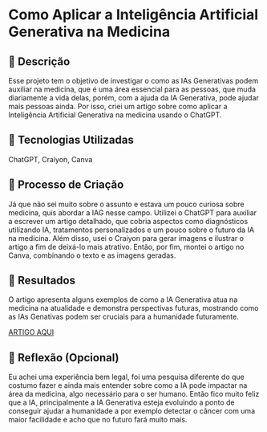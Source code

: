 # Como Aplicar a Inteligência Artificial Generativa na Medicina

## 📒 Descrição
Esse projeto tem o objetivo de investigar o como as IAs Generativas podem auxiliar na medicina, que é uma área essencial para as pessoas, que muda diariamente a vida delas, porém, com a ajuda da IA Generativa, pode ajudar mais pessoas ainda. Por isso, criei um artigo sobre como aplicar a Inteligência Artificial Generativa na medicina usando o ChatGPT.

## 🤖 Tecnologias Utilizadas
ChatGPT, Craiyon, Canva

## 🧐 Processo de Criação
Já que não sei muito sobre o assunto e estava um pouco curiosa sobre medicina, quis abordar a IAG nesse campo. Utilizei o ChatGPT para auxiliar a escrever um artigo detalhado, que cobria aspectos como diagnósticos utilizando IA, tratamentos personalizados e um pouco sobre o futuro da IA na medicina. Além disso, usei o Craiyon para gerar imagens e ilustrar o artigo a fim de deixá-lo mais atrativo. Então, por fim, montei o artigo no Canva, combinando o texto e as imagens geradas.

## 🚀 Resultados
O artigo apresenta alguns exemplos de como a IA Generativa atua na medicina na atualidade e demonstra perspectivas futuras, mostrando como as IAs Genativas podem ser cruciais para a humanidade futuramente.

[ARTIGO AQUI](https://github.com/malubarreto/lab-natty-or-not/blob/main/Como%20Aplicar%20a%20Inteligência%20Artificial%20Generativa%20na%20Medicina.pdf)

## 💭 Reflexão (Opcional)
Eu achei uma experiência bem legal, foi uma pesquisa diferente do que costumo fazer e ainda mais entender sobre como a IA pode impactar na área da medicina, algo necessário para o ser humano. Então fico muito feliz que a IA, principalmente a IA Generativa esteja evoluindo a ponto de conseguir ajudar a humanidade a por exemplo detectar o câncer com uma maior facilidade e acho que no futuro fará muito mais.
```
